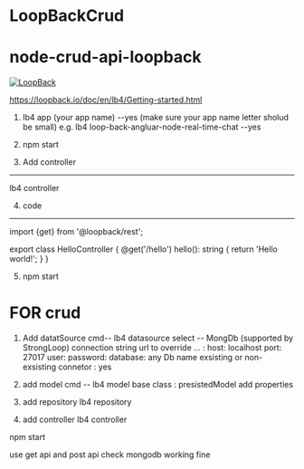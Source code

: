 # LoopBackCrud

# node-crud-api-loopback

[![LoopBack](https://github.com/strongloop/loopback-next/raw/master/docs/site/imgs/branding/Powered-by-LoopBack-Badge-(blue)-@2x.png)](http://loopback.io/)

https://loopback.io/doc/en/lb4/Getting-started.html

1. lb4 app (your app name) --yes   (make sure your app name letter sholud be small)
	e.g. lb4 loop-back-angluar-node-real-time-chat --yes 

2. npm start

3. Add controller
------------
lb4 controller

4. code 
------------
import {get} from '@loopback/rest';

export class HelloController {
  @get('/hello')
  hello(): string {
    return 'Hello world!';
  }
}

5. npm start

FOR crud
==============
1. Add datatSource 
cmd--	lb4 datasource 
select -- MongDb (supported by StrongLoop)
connection string url to override ... : 
host: localhost
port: 27017
user:
password:
database: any Db name exsisting or non-exsisting
connetor : yes

2. add model
cmd --  lb4 model
base class : presistedModel
add properties
3. add repository
   lb4 repository
4. add controller
   lb4 controller

npm start

use get api 
and post api 
check mongodb working fine
 

	
